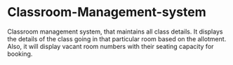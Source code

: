 # Classroom-Management-system
Classroom management system, that maintains all class  details. 
It displays the details of the class going in that particular room based on the allotment. Also, it will display vacant room numbers with their seating capacity for booking. 
